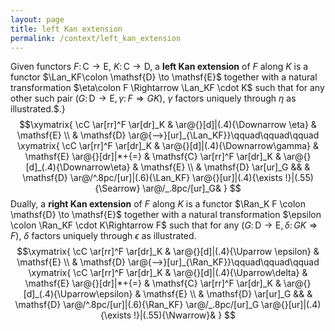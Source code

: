 ```yaml
---
layout: page
title: left Kan extension
permalink: /context/left_kan_extension
---
```

Given functors $F \colon \mathsf{C} \to \mathsf{E}$, $K \colon \mathsf{C} \to \mathsf{D}$, a **left Kan extension** of $F$ along $K$ is a functor $\Lan_KF\colon \mathsf{D} \to \mathsf{E}$ together with a natural transformation $\eta\colon F \Rightarrow \Lan_KF \cdot  K$ such that for any other such pair $(G \colon \mathsf{D} \to \mathsf{E}, \gamma \colon F \Rightarrow GK)$, $\gamma$ factors uniquely through $\eta$ as illustrated.$.} $$\xymatrix{ \cC \ar[rr]^F \ar[dr]_K & \ar@{}[d]|(.4){\Downarrow \eta} & \mathsf{E} \\ & \mathsf{D} \ar@{-->}[ur]_{\Lan_KF}}\qquad\qquad\qquad \xymatrix{ \cC \ar[rr]^F \ar[dr]_K & \ar@{}[d]|(.4){\Downarrow\gamma} & \mathsf{E} \ar@{}[dr]|*+{=} & \mathsf{C} \ar[rr]^F \ar[dr]_K & \ar@{}[d]_(.4){\Downarrow\eta} & \mathsf{E}  \\ & \mathsf{D} \ar[ur]_G &&  & \mathsf{D} \ar@/^.8pc/[ur]|(.6){\Lan_KF} \ar@{}[ur]|(.4){\exists !}|(.55){\Searrow} \ar@/_.8pc/[ur]_G& } $$ Dually, a **right Kan extension** of $F$ along $K$ is a functor $\Ran_K F \colon \mathsf{D} \to \mathsf{E}$ together with a natural transformation $\epsilon \colon \Ran_KF \cdot K\Rightarrow F$ such that for any $(G \colon \mathsf{D} \to \mathsf{E}, \delta \colon GK \Rightarrow F)$, $\delta$ factors uniquely through $\epsilon$ as illustrated. $$\xymatrix{ \cC \ar[rr]^F \ar[dr]_K & \ar@{}[d]|(.4){\Uparrow \epsilon} & \mathsf{E} \\ & \mathsf{D} \ar@{-->}[ur]_{\Ran_KF}}\qquad\qquad\qquad \xymatrix{ \cC \ar[rr]^F \ar[dr]_K & \ar@{}[d]|(.4){\Uparrow\delta} & \mathsf{E} \ar@{}[dr]|*+{=} & \mathsf{C} \ar[rr]^F \ar[dr]_K & \ar@{}[d]_(.4){\Uparrow\epsilon} & \mathsf{E} \\ & \mathsf{D} \ar[ur]_G &&  & \mathsf{D} \ar@/^.8pc/[ur]|(.6){\Ran_KF} \ar@/_.8pc/[ur]_G \ar@{}[ur]|(.4){\exists !}|(.55){\Nwarrow}& } $$
